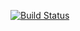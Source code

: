 [![Build Status](https://travis-ci.org/jeffrey4l/s2i-java.svg?branch=master)](https://travis-ci.org/jeffrey4l/s2i-java)
